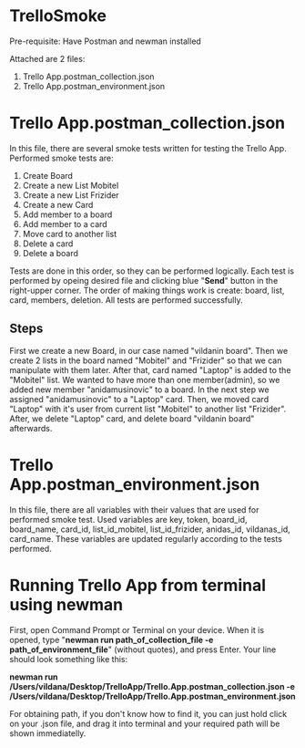 # TrelloSmoke

Pre-requisite: Have Postman and newman installed

Attached are 2 files:
  1. Trello App.postman_collection.json
  2. Trello App.postman_environment.json

# Trello App.postman_collection.json
In this file, there are several smoke tests written for testing the Trello App. Performed smoke tests are: 
  1. Create Board
  2. Create a new List Mobitel
  3. Create a new List Frizider
  4. Create a new Card
  5. Add member to a board
  6. Add member to a card
  7. Move card to another list
  8. Delete a card
  9. Delete a board

Tests are done in this order, so they can be performed logically. Each test is performed by opeing desired file and clicking blue "**Send**" button in the right-upper corner. The order of making things work is create: board, list, card, members, deletion. All tests are performed successfully.

## Steps
First we create a new Board, in our case named "vildanin board". Then we create 2 lists in the board named "Mobitel" and "Frizider" so that we can manipulate with them later. After that, card named "Laptop" is added to the "Mobitel" list.
We wanted to have more than one member(admin), so we added new member "anidamusinovic" to a board. In the next step we assigned "anidamusinovic" to a "Laptop" card. Then, we moved card "Laptop" with it's user from current list "Mobitel" to another list "Frizider". After, we delete "Laptop" card, and delete board "vildanin board" afterwards.

# Trello App.postman_environment.json
In this file, there are all variables with their values that are used for performed smoke test. Used variables are key, token, board_id, board_name, card_id, list_id_mobitel, list_id_frizider, anidas_id, vildanas_id, card_name. These variables are updated regularly according to the tests performed.

# Running Trello App from terminal using newman
First, open Command Prompt or Terminal on your device. When it is opened, type "**newman run path_of_collection_file -e path_of_environment_file**" (without quotes), and press Enter. Your line should look something like this:

**newman run /Users/vildana/Desktop/TrelloApp/Trello.App.postman_collection.json  -e /Users/vildana/Desktop/TrelloApp/Trello.App.postman_environment.json**

For obtaining path, if you don't know how to find it, you can just hold click on your .json file, and drag it into terminal and your required path will be shown immediatelly.
